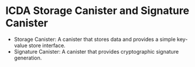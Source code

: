 # ICDA Storage Canister and Signature Canister

- Storage Canister: A canister that stores data and provides a simple key-value store interface.
- Signature Canister: A canister that provides cryptographic signature generation.